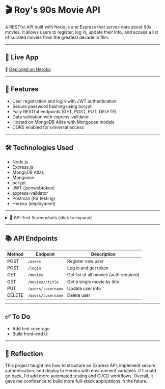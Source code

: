 # 🎬 Roy's 90s Movie API

A RESTful API built with Node.js and Express that serves data about 90s movies. It allows users to register, log in, update their info, and access a list of curated movies from the greatest decade in film.

---

## 🚀 Live App

🔗 [Deployed on Heroku](https://warm-caverns-66338-031442530e4c.herokuapp.com/)

---

## 📂 Features

- User registration and login with JWT authentication
- Secure password hashing using bcrypt
- Fully RESTful endpoints (GET, POST, PUT, DELETE)
- Data validation with express-validator
- Hosted on MongoDB Atlas with Mongoose models
- CORS enabled for universal access

---

## 🛠️ Technologies Used

- Node.js
- Express.js
- MongoDB Atlas
- Mongoose
- bcrypt
- JWT (jsonwebtoken)
- express-validator
- Postman (for testing)
- Heroku (deployment)

---

<details>
  <summary>📸 API Test Screenshots (click to expand)</summary>

## 📸 Screenshots

### 📝 1. User Registration

Registers a new user with hashed password and validated input.
![User Registration](./images/user_registration.png)

---

### 🔐 2. User Login

Logs in an existing user and returns a valid JWT token.
![User Login](./images/user_login.png)

---

### ⭐ 3. Add Favorite Movie

Adds a movie to the user's list of favorites.
![Add Favorite](./images/user_favorite.png)

---

### ❌ 4. Delete Favorite Movie

Removes a movie from the user's favorites list.
![Delete Favorite](./images/user_favDelete.png)

---

### 🛠️ 5. Update User

Updates user information (email, password, etc.).
![Update User](./images/user_update.png)

### 🗑️ 6. Delete User

Deletes the user account from the database.
![Delete User](./images/user_delete.png)

---

### 🎬 7. Get All Movies

Fetches the full list of 90s movies (requires auth token).
![Get All Movies](./images/movies_get.png)

</details>

---

## 📚 API Endpoints

| Method | Endpoint           | Description                            |
| ------ | ------------------ | -------------------------------------- |
| POST   | `/users`           | Register new user                      |
| POST   | `/login`           | Log in and get token                   |
| GET    | `/movies`          | Get list of all movies (auth required) |
| GET    | `/movies/:title`   | Get a single movie by title            |
| PUT    | `/users/:username` | Update user info                       |
| DELETE | `/users/:username` | Delete user                            |

---

## ✅ To Do

- Add test coverage
- Build front-end UI

---

## 🧠 Reflection

This project taught me how to structure an Express API, implement secure authentication, and deploy to Heroku with environment variables. If I could go back, I'd add more automated testing and CI/CD workflows. Overall, it gave me confidence to build more full-stack applications in the future.
